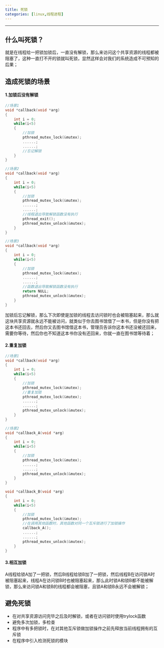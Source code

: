 ```yaml
---
title: 死锁
categories: [linux,线程进程]
---
```


-------------------------------

## 什么叫死锁？

就是在线程给一把锁加锁后，一直没有解锁，那么来访问这个共享资源的线程都被阻塞了，这种一直打不开的锁就叫死锁，显然这样会对我们的系统造成不可预知的后果；

## 造成死锁的场景

#### 1.加锁后没有解锁

~~~c
//场景1
void *callback(void *arg)
{
    int i = 0;
    while(i<5)
    {
        //加锁
        pthread_mutex_lock(&mutex);
        ......;
        ......;
        //忘记解锁
    }
}

//场景2
void *callback(void *arg)
{
    int i = 0;
    while(i<5)
    {
        //加锁
        pthread_mutex_lock(&mutex);
        ......;
        ......;
        //线程退出导致解锁函数没有执行
        pthread_exit();
        pthread_mutex_unlock(&mutex);
    }
}

//场景3
void *callback(void *arg)
{
    int i = 0;
    while(i<5)
    {
        //加锁
        pthread_mutex_lock(&mutex);
        ......;
        ......;
        //函数退出导致解锁函数没有执行
        return NULL;
        pthread_mutex_unlock(&mutex);
    }
}
~~~

加锁后忘记解锁，那么下次即使是加锁的线程去访问锁时也会被阻塞起来，那么就这块共享资源就永远不能被访问，就类似于你去图书馆借了一本书，但是你没有把这本书还回去，然后你又去图书馆借这本书，管理员告诉你这本书还没被还回来，需要你等待，然后你也不知道这本书你没有还回来，你就一直在图书馆等待着；

#### 2.重复加锁

~~~c
//场景1
void *callback(void *arg)
{
    int i = 0;
    while(i<5)
    {
        //加锁
        pthread_mutex_lock(&mutex);
        //重复加锁
        pthread_mutex_lock(&mutex);
        ......;
        ......;
        pthread_mutex_unlock(&mutex);
    }
}

//场景2
void *callback_A(void *arg)
{
    int i = 0;
    while(i<5)
    {
        //加锁
        pthread_mutex_lock(&mutex);
        ......;
        ......;
        pthread_mutex_unlock(&mutex);
    }
}

void *callback_B(void *arg)
{
    int i = 0;
    while(i<5)
    {
        //加锁
        pthread_mutex_lock(&mutex);
        //在调用其他函数时，其他函数对同一个互斥锁进行了加锁操作
        callback_A();
        ......;
        ......;
        pthread_mutex_unlock(&mutex);
    }
}
~~~

#### 3.相互加锁

A线程给锁A加了一把锁，然后B线程给锁B加了一把锁，然后线程B在访问锁A时被阻塞起来，线程A在访问锁B时也被阻塞起来，那么此时锁A和锁B都不能被解锁，那么来访问锁A和锁B的线程都会被阻塞，且锁A和锁B永远不会被解锁；

## 避免死锁

-   在对共享资源访问完毕之后及时解锁，或者在访问锁时使用trylock函数
-   避免多次加锁，多检查
-   程序中有多把锁时，在对其他互斥锁做加锁操作之前先释放当前线程拥有的互斥锁
-   在程序中引入检测死锁的模块